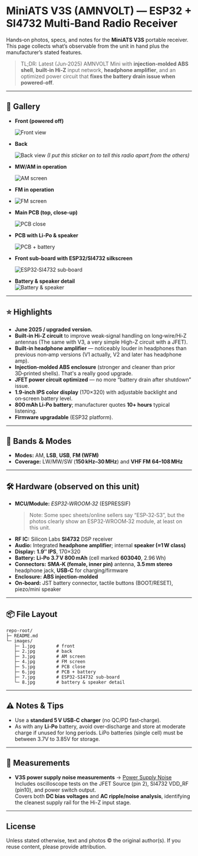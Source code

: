 # MiniATS V3S (AMNVOLT) — ESP32 + SI4732 Multi‑Band Radio Receiver

Hands‑on photos, specs, and notes for the **MiniATS V3S** portable receiver.  
This page collects what’s observable from the unit in hand plus the manufacturer’s stated features.

> TL;DR: Latest (Jun‑2025) AMNVOLT Mini with **injection‑molded ABS shell**, **built‑in Hi‑Z** input network, **headphone amplifier**, and an optimized power circuit that **fixes the battery drain issue when powered-off**.


---

## 📸 Gallery

- **Front (powered off)**
  
  ![Front view](./images/1.jpg)


- **Back**
  
  ![Back view](./images/2.jpg)
  *(I put this sticker on to tell this radio apart from the others)*


- **MW/AM in operation**
  
  ![AM screen](./images/3.jpg)


- **FM in operation**
- 
  ![FM screen](./images/4.jpg)


- **Main PCB (top, close‑up)**
 
  ![PCB close](./images/5.jpg)


- **PCB with Li‑Po & speaker**

  ![PCB + battery](./images/6.jpg)


- **Front sub‑board with ESP32/SI4732 silkscreen**
  
  ![ESP32‑SI4732 sub‑board](./images/7.jpg)


- **Battery & speaker detail**  
  ![Battery & speaker](./images/8.jpg)


---

## ⭐ Highlights
- **June 2025 / upgraded version.**
- **Built‑in Hi‑Z circuit** to improve weak‑signal handling on long‑wire/Hi‑Z antennas (The same with V3, a very simple High-Z circuit with a JFET).
- **Built‑in headphone amplifier** — noticeably louder in headphones than previous non‑amp versions (V1 actually, V2 and later has headphone amp).
- **Injection‑molded ABS enclosure** (stronger and cleaner than prior 3D‑printed shells). That's a really good upgrade.
- **JFET power circuit optimized** — no more “battery drain after shutdown” issue.
- **1.9‑inch IPS color display** (170×320) with adjustable backlight and on‑screen battery level.
- **800 mAh Li‑Po battery**; manufacturer quotes **10+ hours** typical listening.
- **Firmware upgradable** (ESP32 platform).


---

## 📡 Bands & Modes
- **Modes:** AM, **LSB**, **USB**, **FM (WFM)**  
- **Coverage:** LW/MW/SW (**150 kHz–30 MHz**) and **VHF FM 64–108 MHz**  


---

## 🛠️ Hardware (observed on this unit)
- **MCU/Module:** *ESP32‑WROOM‑32* (ESPRESSIF)  
  > Note: Some spec sheets/online sellers say “ESP‑32‑S3”, but the photos clearly show an ESP32‑WROOM‑32 module, at least on this unit.
- **RF IC:** Silicon Labs **SI4732** DSP receiver
- **Audio:** Integrated **headphone amplifier**; internal **speaker (≈1 W class)**  
- **Display:** **1.9″ IPS**, 170×320
- **Battery:** **Li‑Po 3.7 V 800 mAh** (cell marked **603040**, 2.96 Wh)
- **Connectors:** **SMA‑K (female, inner pin)** antenna, **3.5 mm stereo** headphone jack, **USB‑C** for charging/firmware
- **Enclosure:** **ABS injection‑molded**
- **On‑board:** JST battery connector, tactile buttons (BOOT/RESET), piezo/mini speaker


---

## 📦 File Layout
```
repo-root/
├─ README.md
└─ images/
   ├─ 1.jpg        # front
   ├─ 2.jpg        # back
   ├─ 3.jpg        # AM screen
   ├─ 4.jpg        # FM screen
   ├─ 5.jpg        # PCB close
   ├─ 6.jpg        # PCB + battery
   ├─ 7.jpg        # ESP32‑SI4732 sub‑board
   └─ 8.jpg        # battery & speaker detail
```


---

## ⚠️ Notes & Tips
- Use a **standard 5 V USB‑C charger** (no QC/PD fast‑charge).  
- As with any **Li‑Po** battery, avoid over‑discharge and store at moderate charge if unused for long periods. LiPo batteries (single cell) must be between 3.7V to 3.85V for storage.


---

## 📐 Measurements

* **V3S power supply noise measurements** → [Power Supply Noise](./Power_Supply_Noise/README.md)  
  Includes oscilloscope tests on the JFET Source (pin 2), SI4732 VDD_RF (pin10), and power switch output.  
  Covers both **DC bias voltages** and **AC ripple/noise analysis**, identifying the cleanest supply rail for the Hi-Z input stage.


---

## License
Unless stated otherwise, text and photos © the original author(s). If you reuse content, please provide attribution.
